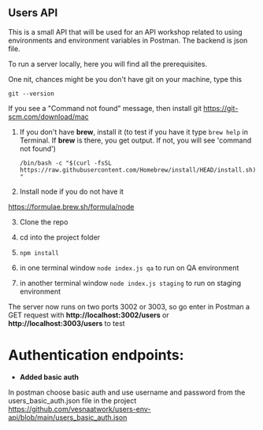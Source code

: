 ## Users API

This is a small API that will be used for an API workshop related to using environments and environment variables in Postman. The backend is json file. 

To run a server locally, here you will find all the prerequisites.

One nit, chances might be you don't have git on your machine, type this

```git --version```

If you see a "Command not found" message, then install git https://git-scm.com/download/mac



 1. If you don't have **brew**, install it (to test if you have it type `brew help` in Terminal. If **brew** is there, you get output. If not, you will see 'command not found')

    ``/bin/bash -c "$(curl -fsSL https://raw.githubusercontent.com/Homebrew/install/HEAD/install.sh)"``

2. Install node if you do not have it

https://formulae.brew.sh/formula/node


3. Clone the repo

4. cd into the project folder

5. ``npm install``

6. in one terminal window ``node index.js qa`` to run on QA environment
7. in another terminal window ``node index.js staging`` to run on staging environment

The server now runs on two ports 3002 or 3003, so go enter in Postman a GET request with **http://localhost:3002/users** or **http://localhost:3003/users** to test




# Authentication endpoints:

- **Added basic auth**

In postman choose basic auth and use username and password from the users_basic_auth.json file in the project
https://github.com/vesnaatwork/users-env-api/blob/main/users_basic_auth.json
